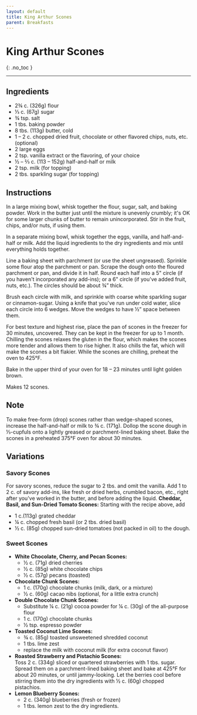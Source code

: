```yaml
---
layout: default
title: King Arthur Scones
parent: Breakfasts
---
```


# King Arthur Scones
{: .no_toc }

---

## Ingredients
<ul>
	<li>2¾ c. (326g) flour</li>
	<li>⅓ c. (67g) sugar</li>
	<li>¾ tsp. salt</li>
	<li>1 tbs. baking powder</li>
	<li>8 tbs. (113g) butter, cold</li>
	<li>1 – 2 c. chopped dried fruit, chocolate or other flavored chips, nuts, etc. (optional)</li>
	<li>2 large eggs</li>
	<li>2 tsp. vanilla extract or the flavoring, of your choice</li>
	<li>½ – ⅔ c. (113 – 152g) half-and-half or milk</li>
	<li>2 tsp. milk (for topping)</li>
	<li>2 tbs. sparkling sugar (for topping)</li>
</ul>

## Instructions
In a large mixing bowl, whisk together the flour, sugar,
salt, and baking powder. Work in the butter just until the mixture is unevenly
crumbly; it's OK for some larger chunks of butter to remain unincorporated.
Stir in the fruit, chips, and/or nuts, if using them.

In a separate mixing bowl, whisk together the eggs, vanilla,
and half-and-half or milk. Add the liquid ingredients to the dry ingredients
and mix until everything holds together. 

Line a baking sheet with parchment (or use the sheet
ungreased). Sprinkle some flour atop the parchment or pan. Scrape the dough
onto the floured parchment or pan, and divide it in half. Round each half into
a 5&quot; circle (if you haven't incorporated any add-ins); or a 6&quot; circle
(if you've added fruit, nuts, etc.). The circles should be about ¾” thick.

Brush each circle with milk, and sprinkle with coarse white
sparkling sugar or cinnamon-sugar. Using a knife that you've run under cold
water, slice each circle into 6 wedges. Move the wedges to have ½” space
between them.

For best texture and highest rise, place the pan of scones
in the freezer for 30 minutes, uncovered. They can be kept in the freezer for
up to 1 month. Chilling the scones relaxes the gluten in the flour, which makes
the scones more tender and allows them to rise higher. It also chills the fat,
which will make the scones a bit flakier. While the scones are chilling,
preheat the oven to 425°F.

Bake in the upper third of your oven for 18 – 23 minutes
until light golden brown.

Makes 12 scones.

## Note
To make free-form (drop) scones rather than wedge-shaped scones, increase the
half-and-half or milk to ¾ c. (171g). Dollop the scone dough in ⅓-cupfuls onto
a lightly greased or parchment-lined baking sheet. Bake the scones in a
preheated 375°F oven for about 30 minutes.
## Variations
### Savory Scones
For savory scones, reduce the sugar to 2 tbs. and omit the vanilla. Add 1 to 2 c.
of savory add-ins, like fresh or dried herbs, crumbled bacon, etc., right after
you've worked in the butter, and before adding the liquid.
<b>Cheddar, Basil, and Sun-Dried Tomato Scones:</b> Starting with the recipe above, add 
<ul>
	<li>1 c.(113g) grated cheddar</li>
	<li>¼ c. chopped fresh basil (or 2 tbs. dried basil)</li>
	<li>½ c. (85g) chopped sun-dried tomatoes (not packed in oil) to the dough.</li>
</ul>

### Sweet Scones
<ul>
	<li><b>White Chocolate, Cherry, and Pecan Scones:</b>
		<ul>
		<li>½ c. (71g) dried cherries</li>
		<li>½ c. (85g) white chocolate chips</li>
		<li>½ c. (57g) pecans (toasted)</li>
		</ul>
	</li>
	<li><b>Chocolate Chunk Scones:</b>
		<ul>
		<li>1 c. (170g) chocolate chunks (milk, dark, or a mixture)
		<li>½ c. (60g) cacao nibs (optional, for a little extra crunch)</li>
		</ul>
	</li>
	<li><b>Double Chocolate Chunk Scones:</b>
		<ul>
		<li>Substitute ¼ c. (21g) cocoa powder for ¼ c. (30g) of the all-purpose flour</li>
		<li>1 c. (170g) chocolate chunks</li>
		<li>½ tsp. espresso powder</li>
		</ul>
	</li>
	<li><b>Toasted Coconut Lime Scones:</b>
		<ul>
		<li>¾ c. (85g) toasted unsweetened shredded coconut</li>
		<li>1 tbs. lime zest</li>
		<li>replace the milk with coconut milk (for extra coconut flavor)</li>
		</ul>
	</li>
	<li><b>Roasted Strawberry and Pistachio Scones:</b><br>Toss 2 c. (334g) sliced or quartered strawberries with 1 tbs. sugar. Spread them on a parchment-lined baking sheet and bake at 425°F for about 20 minutes, or until jammy-looking. Let the berries cool before stirring them into the dry ingredients with ½ c. (60g) chopped pistachios.</li>
	<li><b>Lemon Blueberry Scones:</b>
		<ul>
		<li>2 c. (340g) blueberries (fresh or frozen)</li>
		<li>1 tbs. lemon zest to the dry ingredients.</li>
		</ul>
	</li>
</ul>